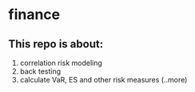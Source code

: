 # finance
## This repo is about:
  1. correlation risk modeling 
  2. back testing
  3. calculate VaR, ES and other risk measures
  (..more)
